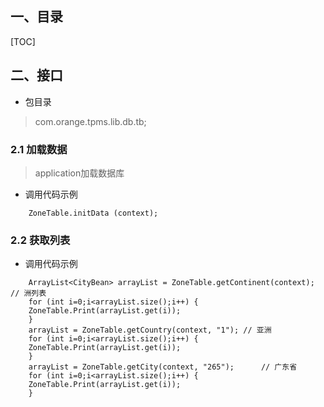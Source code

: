 ## 一、目录

[TOC]

## 二、接口

- 包目录

> com.orange.tpms.lib.db.tb;

### 2.1 加载数据

> application加载数据库

- 调用代码示例

```code
	ZoneTable.initData (context);
```

### 2.2 获取列表

- 调用代码示例

```code
	ArrayList<CityBean> arrayList = ZoneTable.getContinent(context);        // 洲列表
	for (int i=0;i<arrayList.size();i++) {
	ZoneTable.Print(arrayList.get(i));
	}
	arrayList = ZoneTable.getCountry(context, "1"); // 亚洲
	for (int i=0;i<arrayList.size();i++) {
	ZoneTable.Print(arrayList.get(i));
	}
	arrayList = ZoneTable.getCity(context, "265");      // 广东省
	for (int i=0;i<arrayList.size();i++) {
	ZoneTable.Print(arrayList.get(i));
	}
```